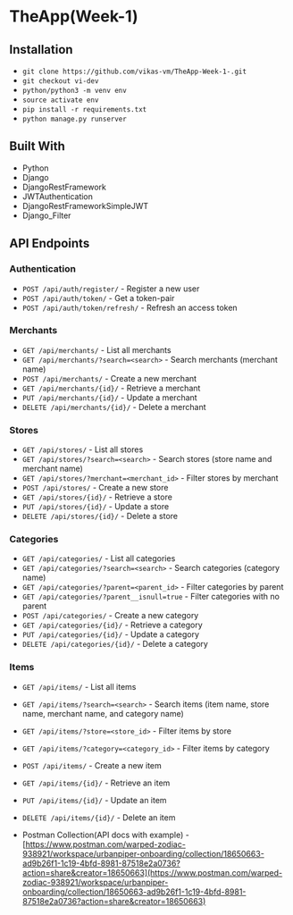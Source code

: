 <p align="center">
    <h1>TheApp(Week-1)</h1>
</p>

## Installation

- `git clone https://github.com/vikas-vm/TheApp-Week-1-.git`
- `git checkout vi-dev`
- `python/python3 -m venv env`
- `source activate env`
- `pip install -r requirements.txt`
- `python manage.py runserver`

## Built With

- Python
- Django
- DjangoRestFramework
- JWTAuthentication
- DjangoRestFrameworkSimpleJWT
- Django_Filter

## API Endpoints

### Authentication

- `POST /api/auth/register/` - Register a new user
- `POST /api/auth/token/` - Get a token-pair
- `POST /api/auth/token/refresh/` - Refresh an access token

### Merchants

- `GET /api/merchants/` - List all merchants
- `GET /api/merchants/?search=<search>` - Search merchants (merchant name)
- `POST /api/merchants/` - Create a new merchant
- `GET /api/merchants/{id}/` - Retrieve a merchant
- `PUT /api/merchants/{id}/` - Update a merchant
- `DELETE /api/merchants/{id}/` - Delete a merchant

### Stores

- `GET /api/stores/` - List all stores
- `GET /api/stores/?search=<search>` - Search stores (store name and merchant name)
- `GET /api/stores/?merchant=<merchant_id>` - Filter stores by merchant
- `POST /api/stores/` - Create a new store
- `GET /api/stores/{id}/` - Retrieve a store
- `PUT /api/stores/{id}/` - Update a store
- `DELETE /api/stores/{id}/` - Delete a store

### Categories

- `GET /api/categories/` - List all categories
- `GET /api/categories/?search=<search>` - Search categories (category name)
- `GET /api/categories/?parent=<parent_id>` - Filter categories by parent
- `GET /api/categories/?parent__isnull=true` - Filter categories with no parent
- `POST /api/categories/` - Create a new category
- `GET /api/categories/{id}/` - Retrieve a category
- `PUT /api/categories/{id}/` - Update a category
- `DELETE /api/categories/{id}/` - Delete a category

### Items

- `GET /api/items/` - List all items
- `GET /api/items/?search=<search>` - Search items (item name, store name, merchant name, and category name)
- `GET /api/items/?store=<store_id>` - Filter items by store
- `GET /api/items/?category=<category_id>` - Filter items by category
- `POST /api/items/` - Create a new item
- `GET /api/items/{id}/` - Retrieve an item
- `PUT /api/items/{id}/` - Update an item
- `DELETE /api/items/{id}/` - Delete an item

- Postman Collection(API docs with example) - [https://www.postman.com/warped-zodiac-938921/workspace/urbanpiper-onboarding/collection/18650663-ad9b26f1-1c19-4bfd-8981-87518e2a0736?action=share&creator=18650663](https://www.postman.com/warped-zodiac-938921/workspace/urbanpiper-onboarding/collection/18650663-ad9b26f1-1c19-4bfd-8981-87518e2a0736?action=share&creator=18650663)
